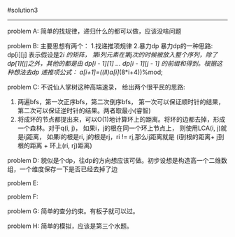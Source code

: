 #solution3

-------------
problem A:
简单的找规律，递归什么的都可以做，应该没啥问题

problem B:
主要思想有两个： 1.找递推项规律 2.暴力dp
暴力dp的一种思路: dp[i][j] 表示假设是2*i 的矩阵， 第i列元素在第j次的时候被放入整个序列，除了 dp[1][j]之外，其他的都是由 dp[i - 1][1] ... dp[i - 1][j - 1] 的前缀和得到。根据这种想法去dp
递推项公式： a[i+1]=((ll)a[i]*(8*i+4))%mod;



problem C:
不说仙人掌树这种高端速录， 给出两个很平民的思路:
1. 两遍bfs，第一次正序bfs，第二次倒序bfs， 第一次可以保证顺时针的结果，第二次可以保证逆时针的结果。两者取最小(睿智)
2. 将成环的节点都提出来，可以O(1)地计算环上的距离。将环的边都去掉，形成一个森林。对于q(i, j)， 如果i，j的根在同一个环上节点上， 则使用LCA(i, j)就是ij距离， 如果i的根是ri, j的根是rj，ri != rj,那么ij距离就是 (i到根的距离+ j到根的距离 + 环上(ri, rj)距离)

problem D:
貌似是个dp，往dp的方向想应该可做。初步设想是构造高一个二维数组，一个维度保存一下是否已经去掉了边

problem E:

problem F:

problem G:
简单的查分约束。有板子就可以过。

problem H:
简单的模拟，应该是第三个水题。
